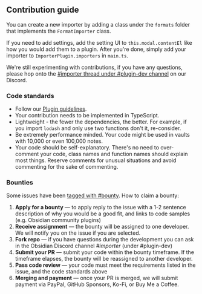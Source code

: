 ## Contribution guide

You can create a new importer by adding a class under the `formats` folder that implements the `FormatImporter` class.

If you need to add settings, add the setting UI to `this.modal.contentEl` like how you would add them to a plugin. After you're done, simply add your importer to `ImporterPlugin.importers` in `main.ts`.

We're still experimenting with contributions, if you have any questions, please hop onto the [#importer thread under #plugin-dev channel](https://discord.com/channels/686053708261228577/1133074995271188520) on our Discord.

### Code standards

- Follow our [Plugin guidelines](https://docs.obsidian.md/Plugins/Releasing/Plugin+guidelines).
- Your contribution needs to be implemented in TypeScript.
- Lightweight - the fewer the dependencies, the better. For example, if you import `lodash` and only use two functions don't it, re-consider.
- Be extremely performance minded. Your code might be used in vaults with 10,000 or even 100,000 notes.
- Your code should be self-explanatory. There's no need to over-comment your code, class names and function names should explain most things. Reserve comments for unusual situations and avoid commenting for the sake of commenting.

### Bounties

Some issues have been [tagged with #bounty](https://github.com/obsidianmd/obsidian-importer/labels/bounty). How to claim a bounty:

1. **Apply for a bounty** — to apply reply to the issue with a 1-2 sentence description of why you would be a good fit, and links to code samples (e.g. Obsidian community plugins)
2. **Receive assignment** — the bounty will be assigned to one developer. We will notify you on the issue if you are selected.
3. **Fork repo** — if you have questions during the development you can ask in the Obsidian Discord channel *#importer* (under #plugin-dev)
4. **Submit your PR** — submit your code within the bounty timeframe. If the timeframe elapses, the bounty will be reassigned to another developer.
5. **Pass code review** — your code must meet the requirements listed in the issue, and the code standards above
6. **Merging and payment** — once your PR is merged, we will submit payment via PayPal, GitHub Sponsors, Ko-Fi, or Buy Me a Coffee.
